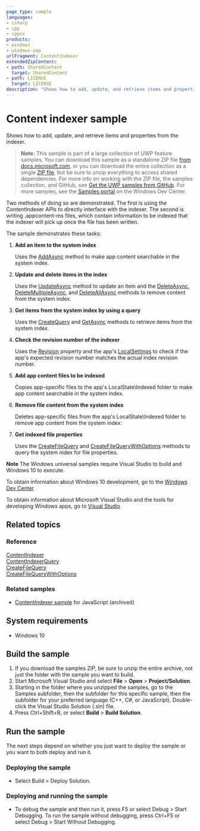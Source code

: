 ```yaml
---
page_type: sample
languages:
- csharp
- cpp
- cppcx
products:
- windows
- windows-uwp
urlFragment: ContentIndexer
extendedZipContent:
- path: SharedContent
  target: SharedContent
- path: LICENSE
  target: LICENSE
description: "Shows how to add, update, and retrieve items and properties from the indexer."
---
```


<!---
  category: Data
  samplefwlink: http://go.microsoft.com/fwlink/p/?LinkId=620524
--->

# Content indexer sample

Shows how to add, update, and retrieve items and properties from the indexer. 

> **Note:** This sample is part of a large collection of UWP feature samples. 
> You can download this sample as a standalone ZIP file
> [from docs.microsoft.com](https://docs.microsoft.com/samples/microsoft/windows-universal-samples/contentindexer/),
> or you can download the entire collection as a single
> [ZIP file](https://github.com/Microsoft/Windows-universal-samples/archive/master.zip), but be 
> sure to unzip everything to access shared dependencies. For more info on working with the ZIP file, 
> the samples collection, and GitHub, see [Get the UWP samples from GitHub](https://aka.ms/ovu2uq). 
> For more samples, see the [Samples portal](https://aka.ms/winsamples) on the Windows Dev Center. 

Two methods of doing so are demonstrated. 
The first is using the ContentIndexer APIs to directly interface with the indexer. The second is writing .appcontent-ms files, 
which contain information to be indexed that the indexer will pick up once the file has been written.

The sample demonstrates these tasks:

1.  **Add an item to the system index**

    Uses the [AddAsync](http://msdn.microsoft.com/library/windows/apps/dn298342) method to make app content searchable in the system index.

2.  **Update and delete items in the index**

    Uses the [UpdateAsync](http://msdn.microsoft.com/library/windows/apps/dn298355) method to update an item and the [DeleteAsync](http://msdn.microsoft.com/library/windows/apps/dn298348), [DeleteMultipleAsync](http://msdn.microsoft.com/library/windows/apps/dn298349), and [DeleteAllAsync](http://msdn.microsoft.com/library/windows/apps/dn298347) methods to remove content from the system index.

3.  **Get items from the system index by using a query**

    Uses the [CreateQuery](http://msdn.microsoft.com/library/windows/apps/dn298343) and [GetAsync](http://msdn.microsoft.com/library/windows/apps/dn298334) methods to retrieve items from the system index.

4.  **Check the revision number of the indexer**

    Uses the [Revision](http://msdn.microsoft.com/library/windows/apps/dn298354) property and the app's [LocalSettings](http://msdn.microsoft.com/library/windows/apps/br241622) to check if the app's expected revision number matches the actual index revision number.

5.  **Add app content files to be indexed**

    Copies app-specific files to the app's LocalState\\Indexed folder to make app content searchable in the system index.

6.  **Remove file content from the system index**

    Deletes app-specific files from the app's LocalState\\Indexed folder to remove app content from the system index.

7.  **Get indexed file properties**

    Uses the [CreateFileQuery](http://msdn.microsoft.com/library/windows/apps/br227252) and [CreateFileQueryWithOptions](http://msdn.microsoft.com/library/windows/apps/br211591) methods to query the system index for file properties.

**Note** The Windows universal samples require Visual Studio to build and Windows 10 to execute.
 
To obtain information about Windows 10 development, go to the [Windows Dev Center](http://go.microsoft.com/fwlink/?LinkID=532421)

To obtain information about Microsoft Visual Studio and the tools for developing Windows apps, go to [Visual Studio](http://go.microsoft.com/fwlink/?LinkID=532422)

## Related topics

### Reference

[ContentIndexer](http://msdn.microsoft.com/library/windows/apps/dn298331)  
[ContentIndexerQuery](http://msdn.microsoft.com/library/windows/apps/dn298332)  
[CreateFileQuery](http://msdn.microsoft.com/library/windows/apps/br227252)  
[CreateFileQueryWithOptions](http://msdn.microsoft.com/library/windows/apps/br211591)  

### Related samples

* [ContentIndexer sample](/archived/ContentIndexer/) for JavaScript (archived)

## System requirements

* Windows 10

## Build the sample

1. If you download the samples ZIP, be sure to unzip the entire archive, not just the folder with the sample you want to build. 
2. Start Microsoft Visual Studio and select **File** \> **Open** \> **Project/Solution**.
3. Starting in the folder where you unzipped the samples, go to the Samples subfolder, then the subfolder for this specific sample, then the subfolder for your preferred language (C++, C#, or JavaScript). Double-click the Visual Studio Solution (.sln) file.
4. Press Ctrl+Shift+B, or select **Build** \> **Build Solution**.

## Run the sample

The next steps depend on whether you just want to deploy the sample or you want to both deploy and run it.

### Deploying the sample

- Select Build > Deploy Solution. 

### Deploying and running the sample

- To debug the sample and then run it, press F5 or select Debug >  Start Debugging. To run the sample without debugging, press Ctrl+F5 or select Debug > Start Without Debugging. 

